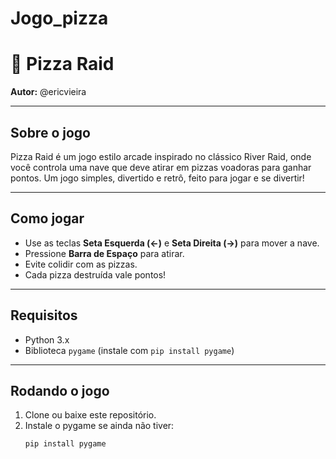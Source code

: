 # Jogo_pizza

# 🍕 Pizza Raid

**Autor:** @ericvieira

---

## Sobre o jogo

Pizza Raid é um jogo estilo arcade inspirado no clássico River Raid, onde você controla uma nave que deve atirar em pizzas voadoras para ganhar pontos. Um jogo simples, divertido e retrô, feito para jogar e se divertir!

---

## Como jogar

- Use as teclas **Seta Esquerda (←)** e **Seta Direita (→)** para mover a nave.
- Pressione **Barra de Espaço** para atirar.
- Evite colidir com as pizzas.
- Cada pizza destruída vale pontos!

---

## Requisitos

- Python 3.x
- Biblioteca `pygame` (instale com `pip install pygame`)

---

## Rodando o jogo

1. Clone ou baixe este repositório.
2. Instale o pygame se ainda não tiver:
   ```bash
   pip install pygame
